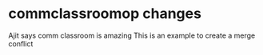 # commclassroomop changes
Ajit says comm classroom is amazing
This is an example to create a merge conflict
